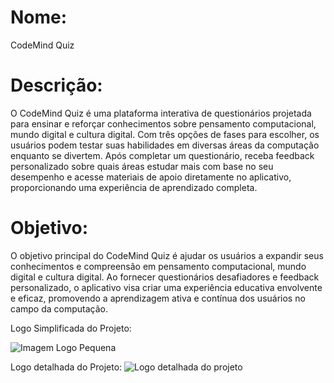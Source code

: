 # Nome: 
CodeMind Quiz

# Descrição:
O CodeMind Quiz é uma plataforma interativa de questionários projetada para ensinar e reforçar conhecimentos sobre pensamento computacional, mundo digital e cultura digital. Com três opções de fases para escolher, os usuários podem testar suas habilidades em diversas áreas da computação enquanto se divertem. Após completar um questionário, receba feedback personalizado sobre quais áreas estudar mais com base no seu desempenho e acesse materiais de apoio diretamente no aplicativo, proporcionando uma experiência de aprendizado completa.

# Objetivo:
O objetivo principal do CodeMind Quiz é ajudar os usuários a expandir seus conhecimentos e compreensão em pensamento computacional, mundo digital e cultura digital. Ao fornecer questionários desafiadores e feedback personalizado, o aplicativo visa criar uma experiência educativa envolvente e eficaz, promovendo a aprendizagem ativa e contínua dos usuários no campo da computação.

Logo Simplificada do Projeto:

![Imagem Logo Pequena](https://drive.google.com/uc?export=view&id=18SPE5DRzyPogQCa5XwsHObojeMYpEXVP)

Logo detalhada do Projeto:
![Logo detalhada do projeto](https://drive.google.com/uc?export=view&id=1WAZ5sF2gNb8nPndmZdEzdbsrB0zkSL41)
